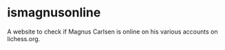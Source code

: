 # ismagnusonline
A website to check if Magnus Carlsen is online on his various accounts on lichess.org.

